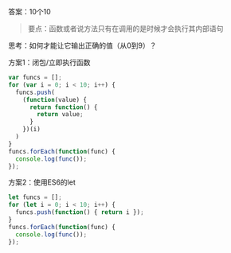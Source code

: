 答案：10个10

> 要点：函数或者说方法只有在调用的是时候才会执行其内部语句

思考：如何才能让它输出正确的值（从0到9）？

方案1：闭包/立即执行函数

```js
var funcs = [];
for (var i = 0; i < 10; i++) {
  funcs.push(
    (function(value) {
      return function() {
        return value;
      }
    })(i)
  )
}
funcs.forEach(function(func) {
  console.log(func());
});
```

方案2：使用ES6的let

```js
let funcs = [];
for (let i = 0; i < 10; i++) {
  funcs.push(function() { return i });
}
funcs.forEach(function(func) {
  console.log(func());
});
```